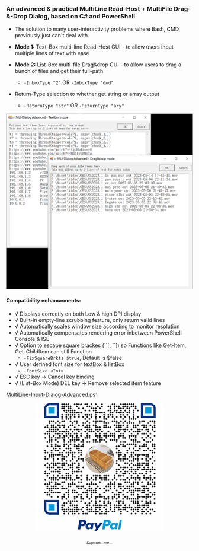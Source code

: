 ### An advanced & practical MultiLine Read-Host + MultiFile Drag-&-Drop Dialog, based on C# and PowerShell
- The solution to many user-interactivity problems where Bash, CMD, previously just can't deal with

- **Mode 1:** Text-Box multi-line Read-Host GUI - to allow users input multiple lines of text with ease
- **Mode 2:** List-Box multi-file Drag&drop GUI - to allow users to drag a bunch of files and get their full-path
  - `-InboxType "2"` OR `-InboxType "dnd"`
- Return-Type selection to whether get string or array output
  - `-ReturnType "str"` OR `-ReturnType "ary"`

<p align="center"><img src="Mode1-2-Demonstration.png" alt="Mode1-2-Demonstration.png"></p>


#### Compatibility enhancements:
- √ Displays correctly on both Low & high DPI display
- √ Built-in empty-line scrubbing feature, only return valid lines
- √ Automatically scales window size according to monitor resolution
- √ Automatically compensates rendering error inbetween PowerShell Console & ISE
- √ Option to escape square brackes (\``[, \``]) so Functions like Get-Item, Get-ChildItem can still Function
  - `-FixSquareBrkts $true`, Default is $false
- √ User defined font size for textBox & listBox
  - `-FontSize <Int>`
- √ ESC key → Cancel key binding
- √ (List-Box Mode) DEL key → Remove selected item feature

[MultiLine-Input-Dialog-Advanced.ps1](MultiLine-Input-Dialog-Advanced.ps1)

<p align="center"><img src="pp_tip_qrcode.png" alt="Support...Me..."></p>
<p align="center"><font size=1>Support...me...</font></p>
